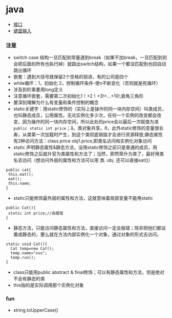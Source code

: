 # java
- [接口](https://github.com/ScottXiong/java/blob/master/files/interface.md)
- [键盘输入](https://github.com/ScottXiong/java/blob/master/files/tap.md)
### 注意
- switch case 结构一旦匹配到常量遇到break（如果不加break，一旦匹配到则会把后面的所有也执行掉）就跳出switch结构，如果一个都没匹配到也回自动跳出循环
- 嵌套：遇到大括号就保留2个空格的锁进，有的公司是四个
- while循环：1，初始化 2，控制循环条件-使n不断变化（否则就是死循环）
- 涉及到阶乘要用long定义
- 注意循环嵌套，需要第二次初始化1！+2！+3!+...+10!;直角三角形
- 要深刻理解为什么有变量和条件控制的概念
- static关键字：用static修饰的（实际上是操作的同一块内存空间）叫类成员，也叫静态成员，公用属性。无论实例化多少次，任何一个实例的改变都会改变，因为操作的同一块内存空间，所以此处的price会以最后一次赋值为准`public static int price`；å，类对象共享。ß，此外static修饰的变量很长寿，从类第一次加载时产生，到这个类彻底销毁才会进行资源释放;静态属性有2种访问方法：class.price obj1.price,即类名访问和实例化对象访问
- static 声明静态属性&静态方法，没用static修饰之前只是普通的成员，用static修饰之后就升官为类属性和方法了；当然，即然荣升为类了，最好用类名去访问（想访问外层的属性和方法可以用 类. obj. 还可以直接eat()）
```
public cat{
 this.eat();
 eat();
 this.name;
}
```
- static只能修饰最外层的属性和方法，这就意味着局部变量不能用static
```
public Cat(){
 static int price;//会报错
}
```
- 静态方法，只能访问静态属性和方法，直接访问一定会报错；除非把他们都设置成静态的，要么就在方法内部实例化一个对象，通过对象的形式去访问。
```
static void Cat(){
  Cat temp=new Cat();
  temp.name="xxx";
  temp.run();
}
```
- class只能用public abstract & final修饰；可以有静态属性和方法，但是绝对不会有静态的类
- this指的是实际调用那个实例化对象

### fun
- string.toUpperCase()
